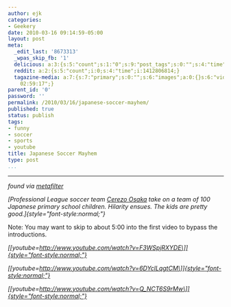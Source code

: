 ```yaml
---
author: ejk
categories:
- Geekery
date: 2010-03-16 09:14:59-05:00
layout: post
meta:
  _edit_last: '8673313'
  _wpas_skip_fb: '1'
  delicious: a:3:{s:5:"count";s:1:"0";s:9:"post_tags";s:0:"";s:4:"time";s:10:"1270386597";}
  reddit: a:2:{s:5:"count";i:0;s:4:"time";i:1412806814;}
  tagazine-media: a:7:{s:7:"primary";s:0:"";s:6:"images";a:0:{}s:6:"videos";a:0:{}s:11:"image_count";s:1:"0";s:6:"author";s:7:"8673313";s:7:"blog_id";s:7:"8370333";s:9:"mod_stamp";s:19:"2010-03-17
    02:59:17";}
parent_id: '0'
password: ''
permalink: /2010/03/16/japanese-soccer-mayhem/
published: true
status: publish
tags:
- funny
- soccer
- sports
- youtube
title: Japanese Soccer Mayhem
type: post
...
```

---

*found via [metafilter](http://www.metafilter.com/90103/Japanese-pro-team-football-teams-versus-100-schoolboys)*

*[Professional League soccer team [Cerezo Osaka](http://en.wikipedia.org/wiki/Cerezo_Osaka) take on a team of 100 Japanese primary school children. Hilarity ensues. The kids are pretty good.]{style="font-style:normal;"}*

Note: You may want to skip to about 5:00 into the first video to bypass the introductions.

*[\[youtube=http://www.youtube.com/watch?v=F3WSpjRXYDE\]]{style="font-style:normal;"}*

*[\[youtube=http://www.youtube.com/watch?v=6DYclLqgtCM\]]{style="font-style:normal;"}*

*[\[youtube=http://www.youtube.com/watch?v=Q_NCT6S9rMw\]]{style="font-style:normal;"}*
